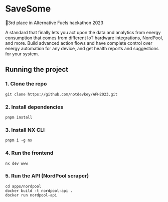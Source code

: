 # SaveSome

🥉3rd place in Alternative Fuels hackathon 2023

A standard that finally lets you act upon the data and analytics from energy consumption that comes from different IoT hardware integrations, NordPool, and more. Build advanced action flows and have complete control over energy automation for any device, and get health reports and suggestions for your system.

## Running the project

### 1. Clone the repo
```
git clone https://github.com/notdevkey/AFH2023.git
```
### 2. Install dependencies
```
pnpm install
```
### 3. Install NX CLI
```
pnpm i -g nx
```
### 4. Run the frontend
```
nx dev www
```
### 5. Run the API (NordPool scraper)
```
cd apps/nordpool
docker build -t nordpool-api .
docker run nordpool-api
```
